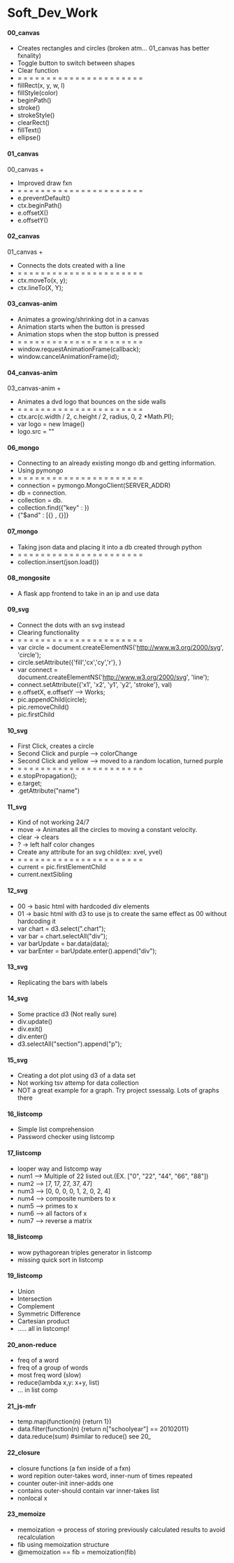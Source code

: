 # Soft_Dev_Work

#### 00_canvas
* Creates rectangles and circles (broken atm... 01_canvas has better fxnality)
* Toggle button to switch between shapes
* Clear function
* = = = = = = = = = = = = = = = = = = = = = = 
* fillRect(x, y, w, l)
* fillStyle(color)
* beginPath()
* stroke()
* strokeStyle()
* clearRect()
* fillText()
* ellipse()

#### 01_canvas
00_canvas + 
* Improved draw fxn
* = = = = = = = = = = = = = = = = = = = = = = 
* e.preventDefault()
* ctx.beginPath()
* e.offsetX()
* e.offsetY()

#### 02_canvas
01_canvas + 
* Connects the dots created with a line
* = = = = = = = = = = = = = = = = = = = = = = 
* ctx.moveTo(x, y);
* ctx.lineTo(X, Y);

#### 03_canvas-anim
* Animates a growing/shrinking dot in a canvas
* Animation starts when the button is pressed
* Animation stops when the stop button is pressed
* = = = = = = = = = = = = = = = = = = = = = = 
* window.requestAnimationFrame(callback);
* window.cancelAnimationFrame(id);

#### 04_canvas-anim
03_canvas-anim + 
* Animates a dvd logo that bounces on the side walls
* = = = = = = = = = = = = = = = = = = = = = = 
* ctx.arc(c.width / 2, c.height / 2, radius, 0, 2 *Math.PI);
* var logo = new Image()
* logo.src = "<image path>"

#### 06_mongo
* Connecting to an already existing mongo db and getting information.
* Using pymongo
* = = = = = = = = = = = = = = = = = = = = = = 
* connection = pymongo.MongoClient(SERVER_ADDR)
* db = connection.<db name>
* collection = db.<collection name>
* collection.find({"key" : <target>})
* {"$and" : [{<This>} , {<That>}]}

#### 07_mongo
* Taking json data and placing it into a db created through python
* = = = = = = = = = = = = = = = = = = = = = = 
* collection.insert(json.load(<json>))

#### 08_mongosite
* A flask app frontend to take in an ip and use data 

#### 09_svg
* Connect the dots with an svg instead
* Clearing functionality
* = = = = = = = = = = = = = = = = = = = = = = 
* var circle = document.createElementNS('http://www.w3.org/2000/svg', 'circle');
* circle.setAttribute({'fill','cx','cy','r'}, <val>)
* var connect = document.createElementNS('http://www.w3.org/2000/svg', 'line');
* connect.setAttribute({'x1', 'x2', 'y1', 'y2', 'stroke'}, val)
* e.offsetX, e.offsetY --> Works;
* pic.appendChild(circle);
* pic.removeChild()
* pic.firstChild
  
#### 10_svg
* First Click, creates a circle
* Second Click and purple --> colorChange
* Second Click and yellow --> moved to a random location, turned purple
* = = = = = = = = = = = = = = = = = = = = = = 
* e.stopPropagation();
* e.target;
* <item>.getAttribute("name")
  
#### 11_svg
* Kind of not working 24/7
* move -> Animates all the circles to moving a constant velocity.
* clear -> clears
* ? -> left half color changes
* Create any attribute for an svg child(ex: xvel, yvel)
* = = = = = = = = = = = = = = = = = = = = = = 
* current = pic.firstElementChild
* current.nextSibling

#### 12_svg
* 00 -> basic html with hardcoded div elements
* 01 -> basic html with d3 to use js to create the same effect as 00 without hardcoding it
* var chart = d3.select(".chart");
* var bar = chart.selectAll("div");
* var barUpdate = bar.data(data);
* var barEnter = barUpdate.enter().append("div");

#### 13_svg
* Replicating the bars with labels 

#### 14_svg
* Some practice d3 (Not really sure)
* div.update()
* div.exit()
* div.enter()
* d3.selectAll("section").append("p");

#### 15_svg
* Creating a dot plot using d3 of a data set
* Not working tsv attemp for data collection
* NOT a great example for a graph. Try project ssessalg. Lots of graphs there

#### 16_listcomp
* Simple list comprehension
* Password checker using listcomp

#### 17_listcomp
* looper way and listcomp way
* num1 --> Multiple of 22 listed out.(EX. ["0", "22", "44", "66", "88"])
* num2 --> [7, 17, 27, 37, 47]
* num3 --> [0, 0, 0, 0, 1, 2, 0, 2, 4]
* num4 --> composite numbers to x
* num5 --> primes to x
* num6 --> all factors of x
* num7 --> reverse a matrix 

#### 18_listcomp
* wow pythagorean triples generator in listcomp
* missing quick sort in listcomp

#### 19_listcomp
* Union 
* Intersection
* Complement
* Symmetric Difference
* Cartesian product
* ..... all in listcomp!

#### 20_anon-reduce
* freq of a word 
* freq of a group of words 
* most freq word (slow)
* reduce(lambda x,y: x+y, list)
* ... in list comp

#### 21_js-mfr
* temp.map(function(n) {return 1})
* data.filter(function(n) {return n["schoolyear"] == 20102011}
* data.reduce(sum) #similar to reduce() see 20_

#### 22_closure
* closure functions (a fxn inside of a fxn)
* word repition outer-takes word, inner-num of times repeated
* counter outer-init inner-adds one
* contains outer-should contain var inner-takes list
* nonlocal x

#### 23_memoize
* memoization -> process of storing previously calculated results to avoid recalculation
* fib using memoization structure
* @memoization == fib = memoization(fib)

